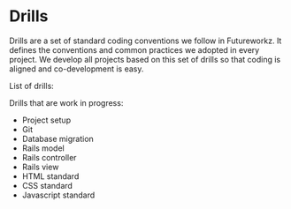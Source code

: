 # Drills
Drills are a set of standard coding conventions we follow in Futureworkz. It defines the conventions and common practices we adopted in every project. We develop all projects based on this set of drills so that coding is aligned and co-development is easy.

List of drills:

Drills that are work in progress:
- Project setup
- Git
- Database migration
- Rails model
- Rails controller
- Rails view
- HTML standard
- CSS standard
- Javascript standard
